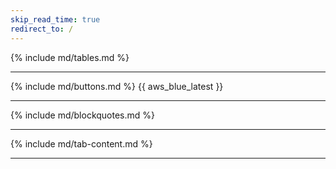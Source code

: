 ```yaml
---
skip_read_time: true
redirect_to: /
---
```

{% include md/tables.md %}

<hr>

{% include md/buttons.md %}
{{ aws_blue_latest }}

<hr>

{% include md/blockquotes.md %}

<hr>

{% include md/tab-content.md %}

<hr>
